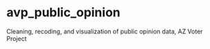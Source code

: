 # avp_public_opinion
Cleaning, recoding, and visualization of public opinion data, AZ Voter Project
